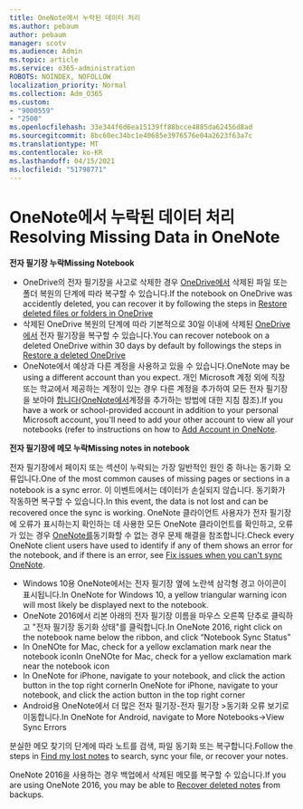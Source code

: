 ```yaml
---
title: OneNote에서 누락된 데이터 처리
ms.author: pebaum
author: pebaum
manager: scotv
ms.audience: Admin
ms.topic: article
ms.service: o365-administration
ROBOTS: NOINDEX, NOFOLLOW
localization_priority: Normal
ms.collection: Adm_O365
ms.custom:
- "9000559"
- "2500"
ms.openlocfilehash: 33e344f6d6ea15139ff88bcce4885da62456d8ad
ms.sourcegitcommit: 8bc60ec34bc1e40685e3976576e04a2623f63a7c
ms.translationtype: MT
ms.contentlocale: ko-KR
ms.lasthandoff: 04/15/2021
ms.locfileid: "51798771"
---
```

# <a name="resolving-missing-data-in-onenote"></a><span data-ttu-id="c612c-102">OneNote에서 누락된 데이터 처리</span><span class="sxs-lookup"><span data-stu-id="c612c-102">Resolving Missing Data in OneNote</span></span>

<span data-ttu-id="c612c-103">**전자 필기장 누락**</span><span class="sxs-lookup"><span data-stu-id="c612c-103">**Missing Notebook**</span></span>

- <span data-ttu-id="c612c-104">OneDrive의 전자 필기장을 사고로 삭제한 경우 [OneDrive에서](https://support.office.com/article/949ada80-0026-4db3-a953-c99083e6a84f) 삭제된 파일 또는 폴더 복원의 단계에 따라 복구할 수 있습니다.</span><span class="sxs-lookup"><span data-stu-id="c612c-104">If the notebook on OneDrive was accidently deleted, you can recover it by following the steps in [Restore deleted files or folders in OneDrive](https://support.office.com/article/949ada80-0026-4db3-a953-c99083e6a84f)</span></span>
- <span data-ttu-id="c612c-105">삭제된 OneDrive 복원의 단계에 따라 기본적으로 30일 이내에 삭제된 [OneDrive에서](https://docs.microsoft.com/onedrive/restore-deleted-onedrive) 전자 필기장을 복구할 수 있습니다.</span><span class="sxs-lookup"><span data-stu-id="c612c-105">You can recover notebook on a deleted OneDrive within 30 days by default by followings the steps in [Restore a deleted OneDrive](https://docs.microsoft.com/onedrive/restore-deleted-onedrive)</span></span>
- <span data-ttu-id="c612c-106">OneNote에서 예상과 다른 계정을 사용하고 있을 수 있습니다.</span><span class="sxs-lookup"><span data-stu-id="c612c-106">OneNote may be using a different account than you expect.</span></span> <span data-ttu-id="c612c-107">개인 Microsoft 계정 외에 직장 또는 학교에서 제공하는 계정이 있는 경우 다른 계정을 추가하여 모든 전자 필기장을 보아야 [합니다(OneNote에서](https://support.office.com/article/5afff855-54ee-47e4-a773-db048d4ac299)계정을 추가하는 방법에 대한 지침 참조).</span><span class="sxs-lookup"><span data-stu-id="c612c-107">If you have a work or school-provided account in addition to your personal Microsoft account, you'll need to add your other account to view all your notebooks (refer to instructions on how to [Add Account in OneNote](https://support.office.com/article/5afff855-54ee-47e4-a773-db048d4ac299).</span></span>

<span data-ttu-id="c612c-108">**전자 필기장에 메모 누락**</span><span class="sxs-lookup"><span data-stu-id="c612c-108">**Missing notes in notebook**</span></span>

<span data-ttu-id="c612c-109">전자 필기장에서 페이지 또는 섹션이 누락되는 가장 일반적인 원인 중 하나는 동기화 오류입니다.</span><span class="sxs-lookup"><span data-stu-id="c612c-109">One of the most common causes of missing pages or sections in a notebook is a sync error.</span></span> <span data-ttu-id="c612c-110">이 이벤트에서는 데이터가 손실되지 않습니다. 동기화가 작동하면 복구할 수 있습니다.</span><span class="sxs-lookup"><span data-stu-id="c612c-110">In this event, the data is not lost and can be recovered once the sync is working.</span></span> <span data-ttu-id="c612c-111">OneNote 클라이언트 사용자가 전자 필기장에 오류가 표시하는지 확인하는 데 사용한 모든 OneNote 클라이언트를 확인하고, 오류가 있는 경우 [OneNote를](https://support.office.com/article/299495ef-66d1-448f-90c1-b785a6968d45)동기화할 수 없는 경우 문제 해결을 참조합니다.</span><span class="sxs-lookup"><span data-stu-id="c612c-111">Check every OneNote client users have used to identify if any of them shows an error for the notebook, and if there is an error, see [Fix issues when you can't sync OneNote](https://support.office.com/article/299495ef-66d1-448f-90c1-b785a6968d45).</span></span>

- <span data-ttu-id="c612c-112">Windows 10용 OneNote에서는 전자 필기장 옆에 노란색 삼각형 경고 아이콘이 표시됩니다.</span><span class="sxs-lookup"><span data-stu-id="c612c-112">In OneNote for Windows 10, a yellow triangular warning icon will most likely be displayed next to the notebook.</span></span>
- <span data-ttu-id="c612c-113">OneNote 2016에서 리본 아래의 전자 필기장 이름을 마우스 오른쪽 단추로 클릭하고 "전자 필기장 동기화 상태"를 클릭합니다.</span><span class="sxs-lookup"><span data-stu-id="c612c-113">In OneNote 2016, right click on the notebook name below the ribbon, and click “Notebook Sync Status”</span></span>
- <span data-ttu-id="c612c-114">In OneNOte for Mac, check for a yellow exclamation mark near the notebook icon</span><span class="sxs-lookup"><span data-stu-id="c612c-114">In OneNOte for Mac, check for a yellow exclamation mark near the notebook icon</span></span>
- <span data-ttu-id="c612c-115">In OneNote for iPhone, navigate to your notebook, and click the action button in the top right corner</span><span class="sxs-lookup"><span data-stu-id="c612c-115">In OneNote for iPhone, navigate to your notebook, and click the action button in the top right corner</span></span>
- <span data-ttu-id="c612c-116">Android용 OneNote에서 더 많은 전자 필기장-전자 필기장 >동기화 오류 보기로 이동합니다.</span><span class="sxs-lookup"><span data-stu-id="c612c-116">In OneNote for Android, navigate to More Notebooks->View Sync Errors</span></span>

<span data-ttu-id="c612c-117">분실한 메모 [](https://support.office.com/article/32cb2bd7-afe7-44d2-a711-398a88421287) 찾기의 단계에 따라 노트를 검색, 파일 동기화 또는 복구합니다.</span><span class="sxs-lookup"><span data-stu-id="c612c-117">Follow the steps in [Find my lost notes](https://support.office.com/article/32cb2bd7-afe7-44d2-a711-398a88421287) to search, sync your file, or recover your notes.</span></span>

<span data-ttu-id="c612c-118">OneNote 2016을 사용하는 경우 백업에서 [](https://support.office.com/article/32ed1036-74fd-4c21-bc28-033a486e6b14) 삭제된 메모를 복구할 수 있습니다.</span><span class="sxs-lookup"><span data-stu-id="c612c-118">If you are using OneNote 2016, you may be able to [Recover deleted notes](https://support.office.com/article/32ed1036-74fd-4c21-bc28-033a486e6b14) from backups.</span></span>